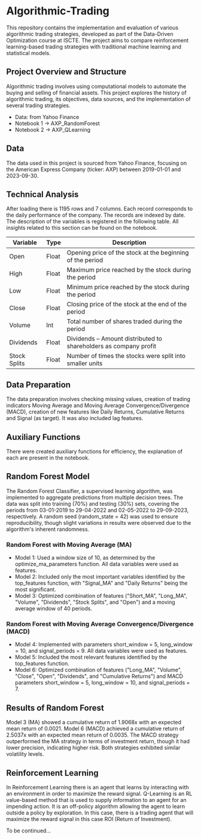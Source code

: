 # Algorithmic-Trading
This repository contains the implementation and evaluation of various algorithmic trading strategies, developed as part of the Data-Driven Optimization course at ISCTE. The project aims to compare reinforcement learning-based trading strategies with traditional machine learning and statistical models.

## Project Overview and Structure
Algorithmic trading involves using computational models to automate the buying and selling of financial assets. This project explores the history of algorithmic trading, its objectives, data sources, and the implementation of several trading strategies.
- Data: from Yahoo Finance
- Notebook 1 -> AXP_RandomForest
- Notebook 2 -> AXP_QLearning

## Data
The data used in this project is sourced from Yahoo Finance, focusing on the American Express Company (ticker: AXP) between 2019-01-01 and 2023-09-30. 

## Technical Analysis 
After loading there is 1195 rows and 7 columns. Each record corresponds to the daily performance of the company. The records are indexed by date. The description of the variables is registered in the following table. All insights related to this section can be found on the notebook.

| Variable      | Type  | Description                                                     |
|---------------|-------|-----------------------------------------------------------------|
| Open          | Float | Opening price of the stock at the beginning of the period       |
| High          | Float | Maximum price reached by the stock during the period            |
| Low           | Float | Minimum price reached by the stock during the period            |
| Close         | Float | Closing price of the stock at the end of the period             |
| Volume        | Int   | Total number of shares traded during the period                 |
| Dividends     | Float | Dividends – Amount distributed to shareholders as company profit|
| Stock Splits  | Float | Number of times the stocks were split into smaller units        |

## Data Preparation
The data preparation involves checking missing values, creation of trading indicators Moving Average and Moving Average Convergence/Divergence (MACD), creation of new features like Daily Returns, Cumulative Returns and Signal (as target). It was also included lag features.

## Auxiliary Functions
There were created auxiliary functions for efficiency, the explanation of each are present in the notebook.

## Random Forest Model 
The Random Forest Classifier, a supervised learning algorithm, was implemented to aggregate predictions from multiple decision trees. The data was split into training (70%) and testing (30%) sets, covering the periods from 03-01-2019 to 29-04-2022 and 02-05-2022 to 29-09-2023, respectively. A random seed (random_state = 42) was used to ensure reproducibility, though slight variations in results were observed due to the algorithm's inherent randomness.

### Random Forest with Moving Average (MA)
- Model 1: Used a window size of 10, as determined by the optimize_ma_parameters function. All data variables were used as features.
- Model 2: Included only the most important variables identified by the top_features function, with "Signal_MA" and "Daily Returns" being the most significant.
- Model 3: Optimized combination of features ("Short_MA", "Long_MA", "Volume", "Dividends", "Stock Splits", and "Open") and a moving average window of 40 periods.

### Random Forest with Moving Average Convergence/Divergence (MACD)
- Model 4: Implemented with parameters short_window = 5, long_window = 10, and signal_periods = 9. All data variables were used as features.
- Model 5: Included the most relevant features identified by the top_features function.
- Model 6: Optimized combination of features ("Long_MA", "Volume", "Close", "Open", "Dividends", and "Cumulative Returns") and MACD parameters short_window = 5, long_window = 10, and signal_periods = 7.

## Results of Random Forest
Model 3 (MA) showed a cumulative return of 1.9068x with an expected mean return of 0.0021. Model 6 (MACD) achieved a cumulative return of 2.5037x with an expected mean return of 0.0035.
The MACD strategy outperformed the MA strategy in terms of investment return, though it had lower precision, indicating higher risk. Both strategies exhibited similar volatility levels.

## Reinforcement Learning 
In Reinforcement Learning there is an agent that learns by interacting with an environment in order to maximize the reward signal. Q-Learning is an RL value-based method that is used to supply information to an agent for an impending action. It is an off-policy algorithm allowing the agent to learn outside a policy by exploration.
In this case, there is a trading agent that will maximize the reward signal in this case ROI (Return of Investment). 

To be continued...



